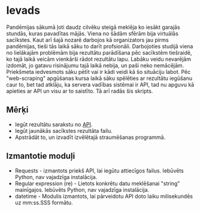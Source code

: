 # Ievads
Pandēmijas sākumā ļoti daudz cilvēku steigā meklēja ko iesākt garajās stundās, kuras pavadītas mājās. Viena no šādām sfērām bija virtuālās sacīkstes. Kaut arī šajā nozarē darbojos kā organizators jau pirms pandēmijas, tieši tās laikā sāku to darīt profsionāli. Darbojoties studijā viena no lielākajām problēmām bija rezultātu parādīšana pēc sacīkstēm tiešraidē, ko tajā laikā veicām vienkārši rādot rezultātu lapu. Labāku veidu nevarējām izdomāt, jo gatavu risinājumu tajā laikā nebija, un paši neko nemācējām. Priekšmeta iedvesmots sāku pētīt vai ir kādi veidi kā šo situāciju labot. Pēc "web-scraping" apgūšanas kursa laikā sāku spēlēties ar rezultātu iegūšanu caur to, bet tad atklāju, ka servera vadības sistēmai ir API, tad nu apguvu kā apieties ar API un visu ar to saistīto. Tā arī radās šis skripts.
## Mērķi
- Iegūt rezultātu sarakstu no [API](https://wiki.emperorservers.com/assetto-corsa-server-manager/web-api).
- Iegūt jaunākās sacīkstes rezultāta failu.
- Apstrādāt to, un izvadīt izvēlētajā straumēšanas programmā.
## Izmantotie moduļi
- Requests - izmantots priekš API, lai iegūtu attiecīgos failus. Iebūvēts Python, nav vajadzīga instalācija. 
- Regular expression (re) - Lietots konkrētu datu meklēšanai "string" mainīgajos. Iebūvēts Python, nav vajadzīga instalācija.
- datetime - Modulis izmantots, lai pārveidotu API doto laiku milisekundēs uz mm:ss.SSS formātu.
